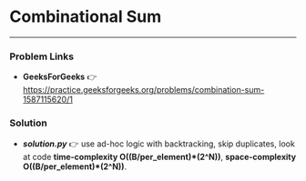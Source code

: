# Combinational Sum

---

### Problem Links
- **__GeeksForGeeks__** :point_right: https://practice.geeksforgeeks.org/problems/combination-sum-1587115620/1

### Solution
- **_solution.py_** :point_right: use ad-hoc logic with backtracking, skip duplicates, look at code **time-complexity O((B/per_element)*(2^N))**, **space-complexity O((B/per_element)*(2^N))**.
